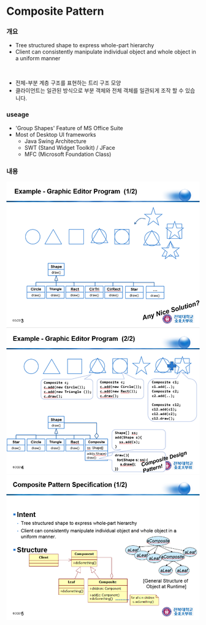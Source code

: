 # Composite Pattern

### 개요

- Tree structured shape to express whole-part hierarchy
- Client can consistently manipulate individual object and whole object in a uniform manner
<br/>

- 전체-부분 계층 구조를 표현하는 트리 구조 모양
- 클라이언트는 일관된 방식으로 부분 객체와 전체 객체를 일관되게 조작 할 수 있습니다.

### useage
- 'Group Shapes' Feature of MS Office Suite
- Most of Desktop UI frameworks
  - Java Swing Architecture
  - SWT (Stand Widget Toolkit) / JFace
  - MFC (Microsoft Foundation Class)


### 내용

![1](/assets/composite/1.PNG)
![2](/assets/composite/2.PNG)
![3](/assets/composite/3.PNG)
